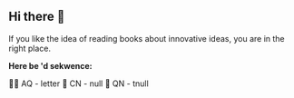 ## Hi there 👋

If you like the idea of reading books about innovative ideas, you are in the right place.

**Here be 'd sekwence:**

🙋‍♀️ AQ - letter
🌈 CN - null
🧙 QN - tnull
